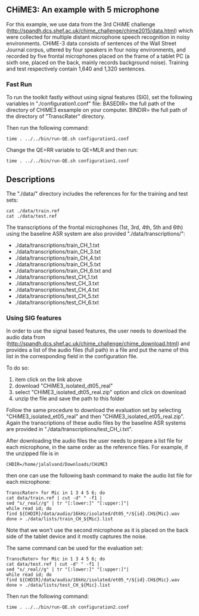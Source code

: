 ## CHiME3: An example with 5 microphone

For this example, we use  data from the 3rd CHiME challenge (http://spandh.dcs.shef.ac.uk/chime_challenge/chime2015/data.html) which were collected for multiple distant microphone speech recognition in noisy environments.
CHiME-3 data consists of sentences of the Wall Street Journal corpus, uttered by four speakers in four noisy environments, and recorded by five frontal microphones placed on the frame of a tablet PC (a sixth one, placed on the back, mainly records background noise). 
Training and test respectively contain 1,640 and 1,320 sentences. 


### Fast Run
To run the toolkit fastly without using signal features (SIG), set the following variables in "./configuration1.conf" file:
BASEDIR= the full path of the directory of CHiME3 exsample on your computer.
BINDIR= the full path of the directory of "TranscRater" directory.

Then run the following command:
```
time . ../../bin/run-QE.sh configuration1.conf
```

Change the QE=RR variable to QE=MLR and then run:
```
time . ../../bin/run-QE.sh configuration1.conf
```

## Descriptions

The "./data/" directory includes the references for for the training and test sets:
```
cat ./data/train.ref
cat ./data/test.ref
```

The transcriptions of the frontal microphones (1st, 3rd, 4th, 5th and 6th) using the baseline ASR system are also provided "./data/transcriptions/":

- ./data/transcriptions/train_CH_1.txt
- ./data/transcriptions/train_CH_3.txt
- ./data/transcriptions/train_CH_4.txt
- ./data/transcriptions/train_CH_5.txt
- ./data/transcriptions/train_CH_6.txt
and
- ./data/transcriptions/test_CH_1.txt
- ./data/transcriptions/test_CH_3.txt
- ./data/transcriptions/test_CH_4.txt
- ./data/transcriptions/test_CH_5.txt
- ./data/transcriptions/test_CH_6.txt

### Using SIG features

In order to use the signal based features, the user needs to download the audio data from (http://spandh.dcs.shef.ac.uk/chime_challenge/chime_download.html) and provides a list of the audio files (full path) in a file and put the name of this list in the corresponding field in the configuration file. 

To do so:
1. item click on the link above
2. download "CHiME3_isolated_dt05_real"
3. select "CHiME3_isolated_dt05_real.zip" option and click on download
4. unzip the file and save the path to this folder


Follow the same procedure to download the evaluation set by selecting "CHiME3_isolated_et05_real" and then "CHiME3_isolated_et05_real.zip". 
Again the transcriptions of these audio files by the baseline ASR systems are provided in "./data/transcriptions/test_CH_i.txt".


After downloading the audio files the user needs to prepare a list file for each microphone, in the same order as the reference files. 
For example, if the unzipped file is in 
```
CHDIR=/home/jalalvand/Downloads/CHiME3
```
then one can use the following bash command to make the audio list file for each microphone:
```
TranscRater> for Mic in 1 3 4 5 6; do
cat data/train.ref | cut -d" " -f1 | 
sed "s/_real//g" | tr "[:lower:]" "[:upper:]"|
while read id; do 
find ${CHDIR}/data/audio/16kHz/isolated/dt05_*/${id}.CH${Mic}.wav 
done > ./data/lists/train_CH_${Mic}.list
```

Note that we won't use the second microphone as it is placed on the back side of the tablet device and it mostly captures the noise.

The same command can be used for the evaluation set:
```
TranscRater> for Mic in 1 3 4 5 6; do
cat data/test.ref | cut -d" " -f1 | 
sed "s/_real//g" | tr "[:lower:]" "[:upper:]"|
while read id; do 
find ${CHDIR}/data/audio/16kHz/isolated/et05_*/${id}.CH${Mic}.wav 
done > ./data/lists/test_CH_${Mic}.list
```

Then run the following command:
```
time . ../../bin/run-QE.sh configuration2.conf
```
